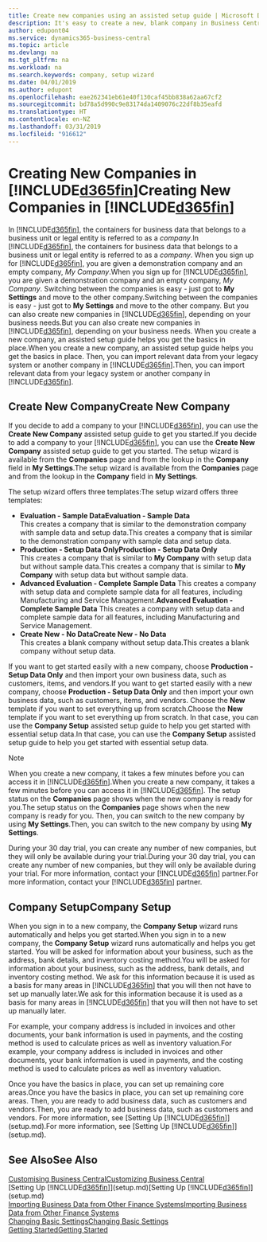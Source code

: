 ```yaml
---
title: Create new companies using an assisted setup guide | Microsoft Docs
description: It's easy to create a new, blank company in Business Central. An assisted setup guide helps you through the steps, and you can import your existing business data.
author: edupont04
ms.service: dynamics365-business-central
ms.topic: article
ms.devlang: na
ms.tgt_pltfrm: na
ms.workload: na
ms.search.keywords: company, setup wizard
ms.date: 04/01/2019
ms.author: edupont
ms.openlocfilehash: eae262341eb61e40f130caf45bb838a62aa67cf2
ms.sourcegitcommit: bd78a5d990c9e83174da1409076c22df8b35eafd
ms.translationtype: HT
ms.contentlocale: en-NZ
ms.lasthandoff: 03/31/2019
ms.locfileid: "916612"
---
```

# <a name="creating-new-companies-in-included365finincludesd365finmdmd"></a><span data-ttu-id="59eda-104">Creating New Companies in [!INCLUDE[d365fin](includes/d365fin_md.md)]</span><span class="sxs-lookup"><span data-stu-id="59eda-104">Creating New Companies in [!INCLUDE[d365fin](includes/d365fin_md.md)]</span></span>
<span data-ttu-id="59eda-105">In [!INCLUDE[d365fin](includes/d365fin_md.md)], the containers for business data that belongs to a business unit or legal entity is referred to as a *company*.</span><span class="sxs-lookup"><span data-stu-id="59eda-105">In [!INCLUDE[d365fin](includes/d365fin_md.md)], the containers for business data that belongs to a business unit or legal entity is referred to as a *company*.</span></span> <span data-ttu-id="59eda-106">When you sign up for [!INCLUDE[d365fin](includes/d365fin_md.md)], you are given a demonstration company and an empty company, *My Company*.</span><span class="sxs-lookup"><span data-stu-id="59eda-106">When you sign up for [!INCLUDE[d365fin](includes/d365fin_md.md)], you are given a demonstration company and an empty company, *My Company*.</span></span> <span data-ttu-id="59eda-107">Switching between the companies is easy - just got to **My Settings** and move to the other company.</span><span class="sxs-lookup"><span data-stu-id="59eda-107">Switching between the companies is easy - just got to **My Settings** and move to the other company.</span></span> <span data-ttu-id="59eda-108">But you can also create new companies in [!INCLUDE[d365fin](includes/d365fin_md.md)], depending on your business needs.</span><span class="sxs-lookup"><span data-stu-id="59eda-108">But you can also create new companies in [!INCLUDE[d365fin](includes/d365fin_md.md)], depending on your business needs.</span></span> <span data-ttu-id="59eda-109">When you create a new company, an assisted setup guide helps you get the basics in place.</span><span class="sxs-lookup"><span data-stu-id="59eda-109">When you create a new company, an assisted setup guide helps you get the basics in place.</span></span> <span data-ttu-id="59eda-110">Then, you can import relevant data from your legacy system or another company in [!INCLUDE[d365fin](includes/d365fin_md.md)].</span><span class="sxs-lookup"><span data-stu-id="59eda-110">Then, you can import relevant data from your legacy system or another company in [!INCLUDE[d365fin](includes/d365fin_md.md)].</span></span>  

## <a name="create-new-company"></a><span data-ttu-id="59eda-111">Create New Company</span><span class="sxs-lookup"><span data-stu-id="59eda-111">Create New Company</span></span>
<span data-ttu-id="59eda-112">If you decide to add a company to your [!INCLUDE[d365fin](includes/d365fin_md.md)], you can use the **Create New Company** assisted setup guide to get you started.</span><span class="sxs-lookup"><span data-stu-id="59eda-112">If you decide to add a company to your [!INCLUDE[d365fin](includes/d365fin_md.md)], you can use the **Create New Company** assisted setup guide to get you started.</span></span> <span data-ttu-id="59eda-113">The setup wizard is available from the **Companies** page and from the lookup in the **Company** field in **My Settings**.</span><span class="sxs-lookup"><span data-stu-id="59eda-113">The setup wizard is available from the **Companies** page and from the lookup in the **Company** field in **My Settings**.</span></span>  

<span data-ttu-id="59eda-114">The setup wizard offers three templates:</span><span class="sxs-lookup"><span data-stu-id="59eda-114">The setup wizard offers three templates:</span></span>

-   <span data-ttu-id="59eda-115">**Evaluation - Sample Data**</span><span class="sxs-lookup"><span data-stu-id="59eda-115">**Evaluation - Sample Data**</span></span>  
    <span data-ttu-id="59eda-116">This creates a company that is similar to the demonstration company with sample data and setup data.</span><span class="sxs-lookup"><span data-stu-id="59eda-116">This creates a company that is similar to the demonstration company with sample data and setup data.</span></span>  
-   <span data-ttu-id="59eda-117">**Production - Setup Data Only**</span><span class="sxs-lookup"><span data-stu-id="59eda-117">**Production - Setup Data Only**</span></span>  
    <span data-ttu-id="59eda-118">This creates a company that is similar to **My Company** with setup data but without sample data.</span><span class="sxs-lookup"><span data-stu-id="59eda-118">This creates a company that is similar to **My Company** with setup data but without sample data.</span></span>
-   <span data-ttu-id="59eda-119">**Advanced Evaluation - Complete Sample Data** This creates a company with setup data and complete sample data for all features, including Manufacturing and Service Management.</span><span class="sxs-lookup"><span data-stu-id="59eda-119">**Advanced Evaluation - Complete Sample Data** This creates a company with setup data and complete sample data for all features, including Manufacturing and Service Management.</span></span>
-   <span data-ttu-id="59eda-120">**Create New - No Data**</span><span class="sxs-lookup"><span data-stu-id="59eda-120">**Create New - No Data**</span></span>  
    <span data-ttu-id="59eda-121">This creates a blank company without setup data.</span><span class="sxs-lookup"><span data-stu-id="59eda-121">This creates a blank company without setup data.</span></span>  

<span data-ttu-id="59eda-122">If you want to get started easily with a new company, choose **Production - Setup Data Only** and then import your own business data, such as customers, items, and vendors.</span><span class="sxs-lookup"><span data-stu-id="59eda-122">If you want to get started easily with a new company, choose **Production - Setup Data Only** and then import your own business data, such as customers, items, and vendors.</span></span> <span data-ttu-id="59eda-123">Choose the **New** template if you want to set everything up from scratch.</span><span class="sxs-lookup"><span data-stu-id="59eda-123">Choose the **New** template if you want to set everything up from scratch.</span></span> <span data-ttu-id="59eda-124">In that case, you can use the **Company Setup** assisted setup guide to help you get started with essential setup data.</span><span class="sxs-lookup"><span data-stu-id="59eda-124">In that case, you can use the **Company Setup** assisted setup guide to help you get started with essential setup data.</span></span>  

> [!NOTE]  
>   <span data-ttu-id="59eda-125">When you create a new company, it takes a few minutes before you can access it in [!INCLUDE[d365fin](includes/d365fin_md.md)].</span><span class="sxs-lookup"><span data-stu-id="59eda-125">When you create a new company, it takes a few minutes before you can access it in [!INCLUDE[d365fin](includes/d365fin_md.md)].</span></span> <span data-ttu-id="59eda-126">The setup status on the **Companies** page shows when the new company is ready for you.</span><span class="sxs-lookup"><span data-stu-id="59eda-126">The setup status on the **Companies** page shows when the new company is ready for you.</span></span> <span data-ttu-id="59eda-127">Then, you can switch to the new company by using **My Settings**.</span><span class="sxs-lookup"><span data-stu-id="59eda-127">Then, you can switch to the new company by using **My Settings**.</span></span>  

<span data-ttu-id="59eda-128">During your 30 day trial, you can create any number of new companies, but they will only be available during your trial.</span><span class="sxs-lookup"><span data-stu-id="59eda-128">During your 30 day trial, you can create any number of new companies, but they will only be available during your trial.</span></span> <span data-ttu-id="59eda-129">For more information, contact your [!INCLUDE[d365fin](includes/d365fin_md.md)] partner.</span><span class="sxs-lookup"><span data-stu-id="59eda-129">For more information, contact your [!INCLUDE[d365fin](includes/d365fin_md.md)] partner.</span></span>  

## <a name="company-setup"></a><span data-ttu-id="59eda-130">Company Setup</span><span class="sxs-lookup"><span data-stu-id="59eda-130">Company Setup</span></span>
<span data-ttu-id="59eda-131">When you sign in to a new company, the **Company Setup** wizard runs automatically and helps you get started.</span><span class="sxs-lookup"><span data-stu-id="59eda-131">When you sign in to a new company, the **Company Setup** wizard runs automatically and helps you get started.</span></span> <span data-ttu-id="59eda-132">You will be asked for information about your business, such as the address, bank details, and inventory costing method.</span><span class="sxs-lookup"><span data-stu-id="59eda-132">You will be asked for information about your business, such as the address, bank details, and inventory costing method.</span></span> <span data-ttu-id="59eda-133">We ask for this information because it is used as a basis for many areas in [!INCLUDE[d365fin](includes/d365fin_md.md)] that you will then not have to set up manually later.</span><span class="sxs-lookup"><span data-stu-id="59eda-133">We ask for this information because it is used as a basis for many areas in [!INCLUDE[d365fin](includes/d365fin_md.md)] that you will then not have to set up manually later.</span></span>  

<span data-ttu-id="59eda-134">For example, your company address is included in invoices and other documents, your bank information is used in payments, and the costing method is used to calculate prices as well as inventory valuation.</span><span class="sxs-lookup"><span data-stu-id="59eda-134">For example, your company address is included in invoices and other documents, your bank information is used in payments, and the costing method is used to calculate prices as well as inventory valuation.</span></span>  

<span data-ttu-id="59eda-135">Once you have the basics in place, you can set up remaining core areas.</span><span class="sxs-lookup"><span data-stu-id="59eda-135">Once you have the basics in place, you can set up remaining core areas.</span></span> <span data-ttu-id="59eda-136">Then, you are ready to add business data, such as customers and vendors.</span><span class="sxs-lookup"><span data-stu-id="59eda-136">Then, you are ready to add business data, such as customers and vendors.</span></span> <span data-ttu-id="59eda-137">For more information, see [Setting Up [!INCLUDE[d365fin](includes/d365fin_md.md)]](setup.md).</span><span class="sxs-lookup"><span data-stu-id="59eda-137">For more information, see [Setting Up [!INCLUDE[d365fin](includes/d365fin_md.md)]](setup.md).</span></span>  

## <a name="see-also"></a><span data-ttu-id="59eda-138">See Also</span><span class="sxs-lookup"><span data-stu-id="59eda-138">See Also</span></span>
[<span data-ttu-id="59eda-139">Customising Business Central</span><span class="sxs-lookup"><span data-stu-id="59eda-139">Customizing Business Central</span></span>](ui-customizing-overview.md)  
<span data-ttu-id="59eda-140">[Setting Up [!INCLUDE[d365fin](includes/d365fin_md.md)]](setup.md)</span><span class="sxs-lookup"><span data-stu-id="59eda-140">[Setting Up [!INCLUDE[d365fin](includes/d365fin_md.md)]](setup.md)</span></span>  
[<span data-ttu-id="59eda-141">Importing Business Data from Other Finance Systems</span><span class="sxs-lookup"><span data-stu-id="59eda-141">Importing Business Data from Other Finance Systems</span></span>](across-import-data-configuration-packages.md)  
[<span data-ttu-id="59eda-142">Changing Basic Settings</span><span class="sxs-lookup"><span data-stu-id="59eda-142">Changing Basic Settings</span></span>](ui-change-basic-settings.md)  
[<span data-ttu-id="59eda-143">Getting Started</span><span class="sxs-lookup"><span data-stu-id="59eda-143">Getting Started</span></span>](product-get-started.md)  
